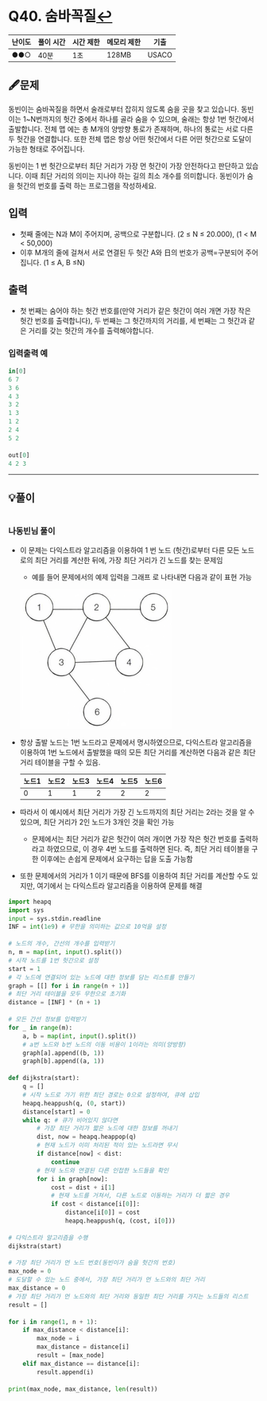 # Q40. 숨바꼭질[↩](../this_is_codingtest)

| 난이도 | 풀이 시간 | 시간 제한 | 메모리 제한 | 기출  |
| ------ | --------- | --------- | ----------- | ----- |
| ●●○    | 40분      | 1초       | 128MB       | USACO |

## 🖋️문제

 동빈이는 숨바꼭질을 하면서 술래로부터 잡히지 않도록 숨을 곳을 찾고 있습니다. 동빈이는 1~N번까지의 헛간 중에서 하나를 골라 숨을 수 있으며, 술래는 항상 1번 헛간에서 출발합니다. 전체 맵 에는 총 M개의 양방향 통로가 존재하며, 하나의 통로는 서로 다른 두 헛간을 연결합니다. 또한 전체 맵은 항상 어떤 헛간에서 다른 어떤 헛간으로 도달이 가능한 형태로 주어집니다. 

 동빈이는 1 번 헛간으로부터 최단 거리가 가장 먼 헛간이 가장 안전하다고 판단하고 있습니다. 이때 최단 거리의 의미는 지나야 하는 길의 최소 개수를 의미합니다. 동빈이가 숨을 헛간의 번호를 출력 하는 프로그램을 작성하세요.

## 입력

* 첫째 줄에는 N과 M이 주어지며, 공백으로 구분합니다. 
  (2 ≤ N ≤ 20.000), (1 < M < 50,000) 
* 이후 M개의 줄에 걸쳐서 서로 연결된 두 헛간 A와 日의 번호가 공백=구분되어 주어집니다. (1 ≤ A, B ≤N)

## 출력

* 첫 번째는 숨어야 하는 헛간 번호를(만약 거리가 같은 헛간이 여러 개면 가장 작은 헛간 번호를 출력합니다), 두 번째는 그 헛간까지의 거리를, 세 번째는 그 헛간과 같은 거리를 갖는 헛간의 개수를 출력해야합니다.

### 입력출력 예

```python
in[0]
6 7
3 6
4 3
3 2
1 3
1 2
2 4
5 2

out[0]
4 2 3
```

---

## 💡풀이

```python

```

### 나동빈님 풀이

* 이 문제는 다익스트라 알고리즘을 이용하여 1 번 노드 (헛간)로부터 다른 모든 노드로의 최단 거리를 계산한 뒤에, 가장 최단 거리가 긴 노드를 찾는 문제임

  * 예를 들어 문제에서의 예제 입력을 그래프 로 나타내면 다음과 같이 표현 가능

  ![image-20220411210114425](../images/17_shorted_path_problem_4/image-20220411210114425.png)

* 항상 출발 노드는 1번 노드라고 문제에서 명시하였으므로, 다익스트라 알고리즘을 이용하여 1번 노드에서 출발했을 때의 모든 최단 거리를 계산하면 다음과 같은 최단 거리 테이블을 구할 수 있음.

  | 노드1 | 노드2 | 노드3 | 노드4 | 노드5 | 노드6 |
  | ----- | ----- | ----- | ----- | ----- | ----- |
  | 0     | 1     | 1     | 2     | 2     | 2     |

* 따라서 이 예시에서 최단 거리가 가장 긴 노드까지의 최단 거리는 2라는 것을 알 수 있으며, 최단 거리가 2인 노드가 3개인 것을 확인 가능

  * 문제에서는 최단 거리가 같은 헛간이 여러 개이면 가장 작은 헛간 번호를 출력하라고 하였으므로, 이 경우 4번 노드를 출력하면 된다. 즉, 최단 거리 테이블을 구한 이후에는 손쉽게 문제에서 요구하는 답을 도출 가능함

* 또한 문제에서의 거리가 1 이기 때문에 BFS를 이용하여 최단 거리를 계산할 수도 있지만, 여기에서 는 다익스트라 알고리즘을 이용하여 문제를 해결

```python
import heapq
import sys
input = sys.stdin.readline
INF = int(1e9) # 무한을 의미하는 값으로 10억을 설정

# 노드의 개수, 간선의 개수를 입력받기
n, m = map(int, input().split())
# 시작 노드를 1번 헛간으로 설정
start = 1
# 각 노드에 연결되어 있는 노드에 대한 정보를 담는 리스트를 만들기
graph = [[] for i in range(n + 1)]
# 최단 거리 테이블을 모두 무한으로 초기화
distance = [INF] * (n + 1)

# 모든 간선 정보를 입력받기
for _ in range(m):
    a, b = map(int, input().split())
    # a번 노드와 b번 노드의 이동 비용이 1이라는 의미(양방향)
    graph[a].append((b, 1))
    graph[b].append((a, 1))

def dijkstra(start):
    q = []
    # 시작 노드로 가기 위한 최단 경로는 0으로 설정하여, 큐에 삽입
    heapq.heappush(q, (0, start))
    distance[start] = 0
    while q: # 큐가 비어있지 않다면
        # 가장 최단 거리가 짧은 노드에 대한 정보를 꺼내기
        dist, now = heapq.heappop(q)
        # 현재 노드가 이미 처리된 적이 있는 노드라면 무시
        if distance[now] < dist:
            continue
        # 현재 노드와 연결된 다른 인접한 노드들을 확인
        for i in graph[now]:
            cost = dist + i[1]
            # 현재 노드를 거쳐서, 다른 노드로 이동하는 거리가 더 짧은 경우
            if cost < distance[i[0]]:
                distance[i[0]] = cost
                heapq.heappush(q, (cost, i[0]))

# 다익스트라 알고리즘을 수행
dijkstra(start)

# 가장 최단 거리가 먼 노드 번호(동빈이가 숨을 헛간의 번호)
max_node = 0
# 도달할 수 있는 노드 중에서, 가장 최단 거리가 먼 노드와의 최단 거리
max_distance = 0
# 가장 최단 거리가 먼 노드와의 최단 거리와 동일한 최단 거리를 가지는 노드들의 리스트
result = []

for i in range(1, n + 1):
    if max_distance < distance[i]:
        max_node = i
        max_distance = distance[i]
        result = [max_node]
    elif max_distance == distance[i]:
        result.append(i)

print(max_node, max_distance, len(result))

```